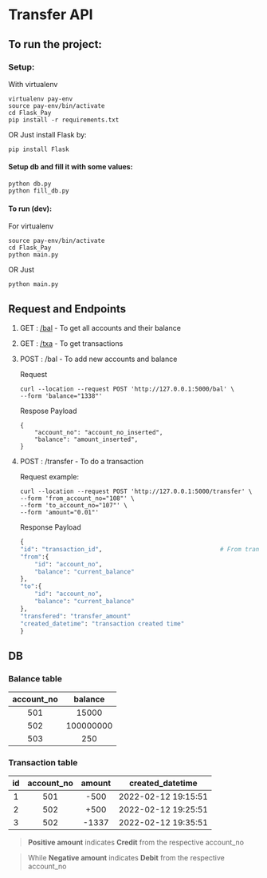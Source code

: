 # Transfer API

## To run the project:

### Setup:

With virtualenv

```
virtualenv pay-env
source pay-env/bin/activate
cd Flask_Pay
pip install -r requirements.txt
```

OR
Just install Flask by:

```
pip install Flask
```

#### Setup db and fill it with some values:

```
python db.py
python fill_db.py
```

#### To run (dev):

For virtualenv

```
source pay-env/bin/activate
cd Flask_Pay
python main.py
```

OR Just

```
python main.py
```

## Request and Endpoints

1. GET : [/bal](http://127.0.0.1:5000/bal) - To get all accounts and their balance
2. GET : [/txa](http://127.0.0.1:5000/txa) - To get transactions
3. POST : /bal - To add new accounts and balance

    Request 

    ```
    curl --location --request POST 'http://127.0.0.1:5000/bal' \
    --form 'balance="1338"'
    ```

    Respose Payload

    ```
    {
        "account_no": "account_no_inserted",
        "balance": "amount_inserted",
    }
    ```

4. POST : /transfer - To do a transaction

    Request example:

    ```
    curl --location --request POST 'http://127.0.0.1:5000/transfer' \
    --form 'from_account_no="108"' \
    --form 'to_account_no="107"' \
    --form 'amount="0.01"'
    ```

    Response Payload

    ```python
    {
    "id": "transaction_id",                                 # From transaction id
    "from":{
        "id": "account_no",
        "balance": "current_balance"
    },
    "to":{
        "id": "account_no",
        "balance": "current_balance"
    },
    "transfered": "transfer_amount"                         
    "created_datetime": "transaction created time"
    }
    ```
   

## DB

### Balance table

| account_no |  balance  |
| :--------: | :-------: |
|    501     |   15000   |
|    502     | 100000000 |
|    503     |    250    |

### Transaction table

| id  | account_no | amount |  created_datetime   |
| :-: | :--------: | :----: | :-----------------: |
|  1  |    501     |  -500  | 2022-02-12 19:15:51 |
|  2  |    502     |  +500  | 2022-02-12 19:25:51 |
|  3  |    502     | -1337  | 2022-02-12 19:35:51 |

> **Positive amount** indicates **Credit** from the respective account_no

> While **Negative amount** indicates **Debit** from the respective account_no
